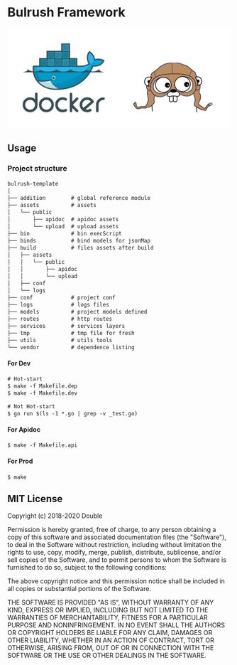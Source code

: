 # Bulrush Framework

![Bulrush flash](./assets/flash.jpg)

## Usage

### Project structure

    bulrush-template
    │
    ├── addition        # global reference module
    ├── assets          # assets
    │   └── public
    │       ├── apidoc  # apidoc assets
    │       └── upload  # upload assets
    ├── bin             # bin execScript 
    ├── binds           # bind models for jsonMap
    ├── build           # files assets after build
    │   ├── assets
    │   │   └── public
    │   │       ├── apidoc
    │   │       └── upload
    │   ├── conf
    │   └── logs
    ├── conf            # project conf
    ├── logs            # logs files
    ├── models          # project models defined
    ├── routes          # http routes
    ├── services        # services layers
    ├── tmp             # tmp file for fresh
    ├── utils           # utils tools
    └── vendor          # dependence listing

#### For Dev
```shell
# Hot-start 
$ make -f Makefile.dep
$ make -f Makefile.dev
```

```shell
# Not Hot-start 
$ go run $(ls -1 *.go | grep -v _test.go)
```

#### For Apidoc
```shell
$ make -f Makefile.api
```

#### For Prod
```shell
$ make
```

## MIT License
Copyright (c) 2018-2020 Double

Permission is hereby granted, free of charge, to any person obtaining a copy
of this software and associated documentation files (the "Software"), to deal
in the Software without restriction, including without limitation the rights
to use, copy, modify, merge, publish, distribute, sublicense, and/or sell
copies of the Software, and to permit persons to whom the Software is
furnished to do so, subject to the following conditions:

The above copyright notice and this permission notice shall be included in all
copies or substantial portions of the Software.

THE SOFTWARE IS PROVIDED "AS IS", WITHOUT WARRANTY OF ANY KIND, EXPRESS OR
IMPLIED, INCLUDING BUT NOT LIMITED TO THE WARRANTIES OF MERCHANTABILITY,
FITNESS FOR A PARTICULAR PURPOSE AND NONINFRINGEMENT. IN NO EVENT SHALL THE
AUTHORS OR COPYRIGHT HOLDERS BE LIABLE FOR ANY CLAIM, DAMAGES OR OTHER
LIABILITY, WHETHER IN AN ACTION OF CONTRACT, TORT OR OTHERWISE, ARISING FROM,
OUT OF OR IN CONNECTION WITH THE SOFTWARE OR THE USE OR OTHER DEALINGS IN THE
SOFTWARE.